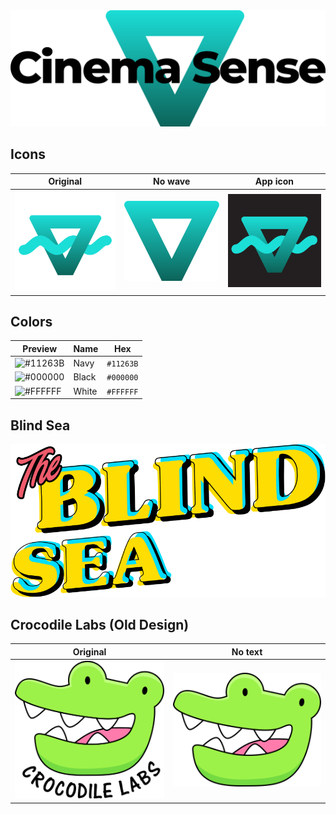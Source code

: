 <img src="banner-whitetransparent.png" alt="CinemaSense Logo" />

## Icons
| Original | No wave | App icon |
| --- | --- | --- |
| <img src="logo.svg" width="256" alt="CinemaSense Logo" /> | <img src="logo-nowave.svg" width="256" alt="CinemaSense Logo" /> | <img src="app/icon.png" width="256" alt="CinemaSense Logo" /> |

## Colors
| Preview | Name | Hex |
| --- | --- | --- |
| ![#11263B](http://via.placeholder.com/48/11263B/11263B.png) | Navy | `#11263B` |
| ![#000000](http://via.placeholder.com/48/000000/000000.png) | Black | `#000000` |
| ![#FFFFFF](http://via.placeholder.com/48/FFFFFF/FFFFFF.png) | White | `#FFFFFF` |

## Blind Sea
<img src="app/blind-sea.png" width="512" alt="Blind Sea Logo" />

## Crocodile Labs (Old Design)
| Original | No text |
| --- | --- |
| <img src="crocodile/CrocodileLabs.svg" width="256" alt="Crocodile Logo" /> | <img src="crocodile/CrocodileLabsIcon.svg" width="256" alt="Crocodile Logo" /> |
